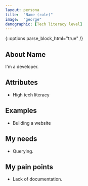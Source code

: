 ```yaml
---
layout: persona
title:  "Name (role)"
image:  "george"
demographic: [Tech literacy level]
---
```


{::options parse_block_html="true" /}
<div class="col">

## About Name

I'm a developer.

## Attributes

* High tech literacy

</div>
<div class="col">

## Examples

* Building a website

</div>
<div class="col">

## My needs

* Querying.

## My pain points

* Lack of documentation.

</div>
